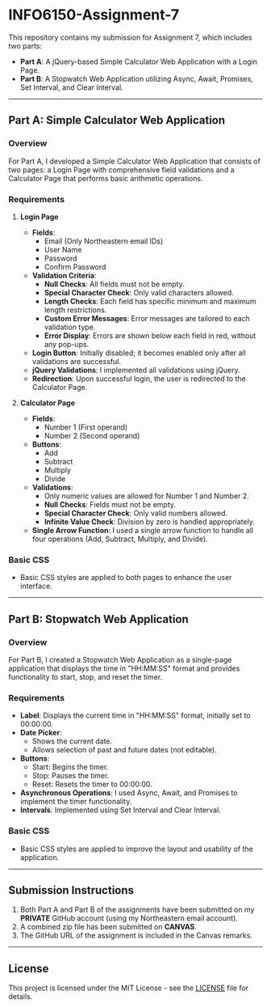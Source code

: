 # INFO6150-Assignment-7

This repository contains my submission for Assignment 7, which includes two parts:

- **Part A**: A jQuery-based Simple Calculator Web Application with a Login Page.
- **Part B**: A Stopwatch Web Application utilizing Async, Await, Promises, Set Interval, and Clear Interval.

---

## Part A: Simple Calculator Web Application

### Overview

For Part A, I developed a Simple Calculator Web Application that consists of two pages: a Login Page with comprehensive field validations and a Calculator Page that performs basic arithmetic operations.

### Requirements

1. **Login Page**
   - **Fields**: 
     - Email (Only Northeastern email IDs)
     - User Name
     - Password
     - Confirm Password
   - **Validation Criteria**:
     - **Null Checks**: All fields must not be empty.
     - **Special Character Check**: Only valid characters allowed.
     - **Length Checks**: Each field has specific minimum and maximum length restrictions.
     - **Custom Error Messages**: Error messages are tailored to each validation type.
     - **Error Display**: Errors are shown below each field in red, without any pop-ups.
   - **Login Button**: Initially disabled; it becomes enabled only after all validations are successful.
   - **jQuery Validations**: I implemented all validations using jQuery.
   - **Redirection**: Upon successful login, the user is redirected to the Calculator Page.

2. **Calculator Page**
   - **Fields**:
     - Number 1 (First operand)
     - Number 2 (Second operand)
   - **Buttons**:
     - Add
     - Subtract
     - Multiply
     - Divide
   - **Validations**:
     - Only numeric values are allowed for Number 1 and Number 2.
     - **Null Checks**: Fields must not be empty.
     - **Special Character Check**: Only valid numbers allowed.
     - **Infinite Value Check**: Division by zero is handled appropriately.
   - **Single Arrow Function**: I used a single arrow function to handle all four operations (Add, Subtract, Multiply, and Divide).

### Basic CSS

- Basic CSS styles are applied to both pages to enhance the user interface.

---

## Part B: Stopwatch Web Application

### Overview

For Part B, I created a Stopwatch Web Application as a single-page application that displays the time in "HH:MM:SS" format and provides functionality to start, stop, and reset the timer.

### Requirements

- **Label**: Displays the current time in "HH:MM:SS" format, initially set to 00:00:00.
- **Date Picker**: 
  - Shows the current date.
  - Allows selection of past and future dates (not editable).
- **Buttons**:
  - Start: Begins the timer.
  - Stop: Pauses the timer.
  - Reset: Resets the timer to 00:00:00.
- **Asynchronous Operations**: I used Async, Await, and Promises to implement the timer functionality.
- **Intervals**: Implemented using Set Interval and Clear Interval.

### Basic CSS

- Basic CSS styles are applied to improve the layout and usability of the application.

---

## Submission Instructions

1. Both Part A and Part B of the assignments have been submitted on my **PRIVATE** GitHub account (using my Northeastern email account).
2. A combined zip file has been submitted on **CANVAS**.
3. The GitHub URL of the assignment is included in the Canvas remarks.

---

## License

This project is licensed under the MIT License - see the [LICENSE](LICENSE) file for details.
